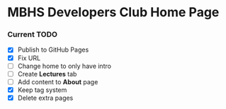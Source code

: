 # MBHS Developers Club Home Page

### Current TODO
- [X] Publish to GitHub Pages
- [x] Fix URL
- [ ] Change home to only have intro
- [ ] Create **Lectures** tab
- [ ] Add content to **About** page
- [X] Keep tag system
- [X] Delete extra pages
